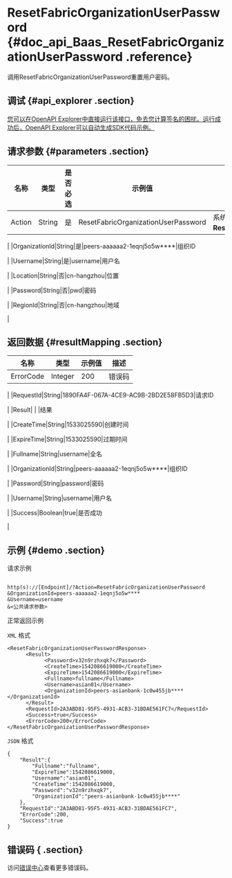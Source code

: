 # ResetFabricOrganizationUserPassword {#doc_api_Baas_ResetFabricOrganizationUserPassword .reference}

调用ResetFabricOrganizationUserPassword重置用户密码。

## 调试 {#api_explorer .section}

[您可以在OpenAPI Explorer中直接运行该接口，免去您计算签名的困扰。运行成功后，OpenAPI Explorer可以自动生成SDK代码示例。](https://api.aliyun.com/#product=Baas&api=ResetFabricOrganizationUserPassword&type=RPC&version=2018-12-21)

## 请求参数 {#parameters .section}

|名称|类型|是否必选|示例值|描述|
|--|--|----|---|--|
|Action|String|是|ResetFabricOrganizationUserPassword|系统规定参数。取值：**ResetFabricOrganizationUserPassword**。

 |
|OrganizationId|String|是|peers-aaaaaa2-1eqnj5o5w\*\*\*\*|组织ID

 |
|Username|String|是|username|用户名

 |
|Location|String|否|cn-hangzhou|位置

 |
|Password|String|否|pwd|密码

 |
|RegionId|String|否|cn-hangzhou|地域

 |

## 返回数据 {#resultMapping .section}

|名称|类型|示例值|描述|
|--|--|---|--|
|ErrorCode|Integer|200|错误码

 |
|RequestId|String|1890FA4F-067A-4CE9-AC9B-2BD2E58FB5D3|请求ID

 |
|Result| | |结果

 |
|CreateTime|String|1533025590|创建时间

 |
|ExpireTime|String|1533025590|过期时间

 |
|Fullname|String|username|全名

 |
|OrganizationId|String|peers-aaaaaa2-1eqnj5o5w\*\*\*\*|组织ID

 |
|Password|String|password|密码

 |
|Username|String|username|用户名

 |
|Success|Boolean|true|是否成功

 |

## 示例 {#demo .section}

请求示例

``` {#request_demo}

http(s)://[Endpoint]/?Action=ResetFabricOrganizationUserPassword
&OrganizationId=peers-aaaaaa2-1eqnj5o5w****
&Username=username
&<公共请求参数>

```

正常返回示例

`XML` 格式

``` {#xml_return_success_demo}
<ResetFabricOrganizationUserPasswordResponse>
	  <Result>
		    <Password>v32n9rzhxqk7</Password>
		    <CreateTime>1542086619000</CreateTime>
		    <ExpireTime>1542086619000</ExpireTime>
		    <Fullname>fullname</Fullname>
		    <Username>asian01</Username>
		    <OrganizationId>peers-asianbank-1c0w455jb****</OrganizationId>
	  </Result>
	  <RequestId>2A3ABD81-95F5-4931-ACB3-31BDAE561FC7</RequestId>
	  <Success>true</Success>
	  <ErrorCode>200</ErrorCode>
</ResetFabricOrganizationUserPasswordResponse>
```

`JSON` 格式

``` {#json_return_success_demo}
{
	"Result":{
		"Fullname":"fullname",
		"ExpireTime":1542086619000,
		"Username":"asian01",
		"CreateTime":1542086619000,
		"Password":"v32n9rzhxqk7",
		"OrganizationId":"peers-asianbank-1c0w455jb****"
	},
	"RequestId":"2A3ABD81-95F5-4931-ACB3-31BDAE561FC7",
	"ErrorCode":200,
	"Success":true
}
```

## 错误码 { .section}

访问[错误中心](https://error-center.aliyun.com/status/product/Baas)查看更多错误码。

